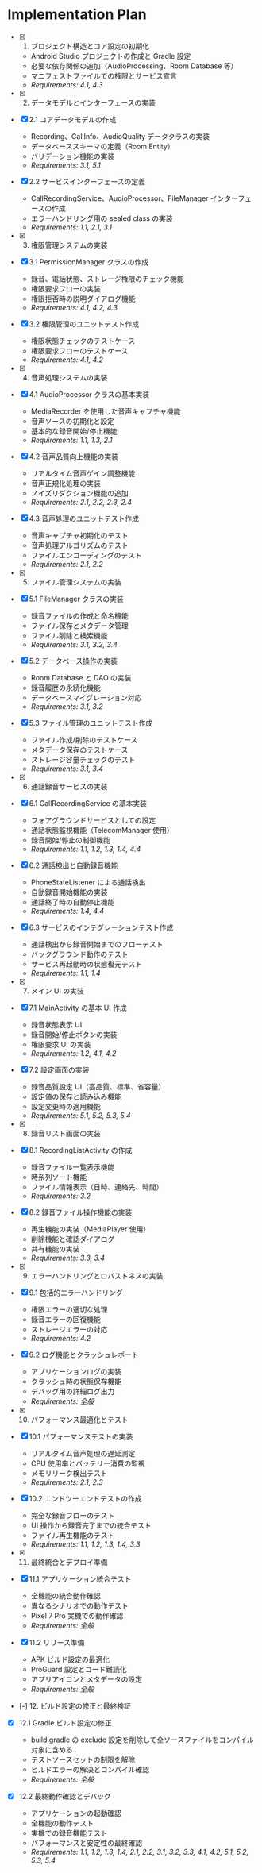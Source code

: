 # Implementation Plan

- [x] 1. プロジェクト構造とコア設定の初期化

  - Android Studio プロジェクトの作成と Gradle 設定
  - 必要な依存関係の追加（AudioProcessing、Room Database 等）
  - マニフェストファイルでの権限とサービス宣言
  - _Requirements: 4.1, 4.3_

- [x] 2. データモデルとインターフェースの実装
- [x] 2.1 コアデータモデルの作成

  - Recording、CallInfo、AudioQuality データクラスの実装
  - データベーススキーマの定義（Room Entity）
  - バリデーション機能の実装
  - _Requirements: 3.1, 5.1_

- [x] 2.2 サービスインターフェースの定義

  - CallRecordingService、AudioProcessor、FileManager インターフェースの作成
  - エラーハンドリング用の sealed class の実装
  - _Requirements: 1.1, 2.1, 3.1_

- [x] 3. 権限管理システムの実装
- [x] 3.1 PermissionManager クラスの作成

  - 録音、電話状態、ストレージ権限のチェック機能
  - 権限要求フローの実装
  - 権限拒否時の説明ダイアログ機能
  - _Requirements: 4.1, 4.2, 4.3_

- [x] 3.2 権限管理のユニットテスト作成

  - 権限状態チェックのテストケース
  - 権限要求フローのテストケース
  - _Requirements: 4.1, 4.2_

- [x] 4. 音声処理システムの実装
- [x] 4.1 AudioProcessor クラスの基本実装

  - MediaRecorder を使用した音声キャプチャ機能
  - 音声ソースの初期化と設定
  - 基本的な録音開始/停止機能
  - _Requirements: 1.1, 1.3, 2.1_

- [x] 4.2 音声品質向上機能の実装

  - リアルタイム音声ゲイン調整機能
  - 音声正規化処理の実装
  - ノイズリダクション機能の追加
  - _Requirements: 2.1, 2.2, 2.3, 2.4_

- [x] 4.3 音声処理のユニットテスト作成

  - 音声キャプチャ初期化のテスト
  - 音声処理アルゴリズムのテスト
  - ファイルエンコーディングのテスト
  - _Requirements: 2.1, 2.2_

- [x] 5. ファイル管理システムの実装
- [x] 5.1 FileManager クラスの実装

  - 録音ファイルの作成と命名機能
  - ファイル保存とメタデータ管理
  - ファイル削除と検索機能
  - _Requirements: 3.1, 3.2, 3.4_

- [x] 5.2 データベース操作の実装

  - Room Database と DAO の実装
  - 録音履歴の永続化機能
  - データベースマイグレーション対応
  - _Requirements: 3.1, 3.2_

- [x] 5.3 ファイル管理のユニットテスト作成

  - ファイル作成/削除のテストケース
  - メタデータ保存のテストケース
  - ストレージ容量チェックのテスト
  - _Requirements: 3.1, 3.4_

- [x] 6. 通話録音サービスの実装
- [x] 6.1 CallRecordingService の基本実装

  - フォアグラウンドサービスとしての設定
  - 通話状態監視機能（TelecomManager 使用）
  - 録音開始/停止の制御機能
  - _Requirements: 1.1, 1.2, 1.3, 1.4, 4.4_

- [x] 6.2 通話検出と自動録音機能

  - PhoneStateListener による通話検出
  - 自動録音開始機能の実装
  - 通話終了時の自動停止機能
  - _Requirements: 1.4, 4.4_

- [x] 6.3 サービスのインテグレーションテスト作成

  - 通話検出から録音開始までのフローテスト
  - バックグラウンド動作のテスト
  - サービス再起動時の状態復元テスト
  - _Requirements: 1.1, 1.4_

- [x] 7. メイン UI の実装
- [x] 7.1 MainActivity の基本 UI 作成

  - 録音状態表示 UI
  - 録音開始/停止ボタンの実装
  - 権限要求 UI の実装
  - _Requirements: 1.2, 4.1, 4.2_

- [x] 7.2 設定画面の実装

  - 録音品質設定 UI（高品質、標準、省容量）
  - 設定値の保存と読み込み機能
  - 設定変更時の適用機能
  - _Requirements: 5.1, 5.2, 5.3, 5.4_

- [x] 8. 録音リスト画面の実装
- [x] 8.1 RecordingListActivity の作成

  - 録音ファイル一覧表示機能
  - 時系列ソート機能
  - ファイル情報表示（日時、連絡先、時間）
  - _Requirements: 3.2_

- [x] 8.2 録音ファイル操作機能の実装

  - 再生機能の実装（MediaPlayer 使用）
  - 削除機能と確認ダイアログ
  - 共有機能の実装
  - _Requirements: 3.3, 3.4_

- [x] 9. エラーハンドリングとロバストネスの実装
- [x] 9.1 包括的エラーハンドリング

  - 権限エラーの適切な処理
  - 録音エラーの回復機能
  - ストレージエラーの対応
  - _Requirements: 4.2_

- [x] 9.2 ログ機能とクラッシュレポート

  - アプリケーションログの実装
  - クラッシュ時の状態保存機能
  - デバッグ用の詳細ログ出力
  - _Requirements: 全般_

- [x] 10. パフォーマンス最適化とテスト
- [x] 10.1 パフォーマンステストの実装

  - リアルタイム音声処理の遅延測定
  - CPU 使用率とバッテリー消費の監視
  - メモリリーク検出テスト
  - _Requirements: 2.1, 2.3_

- [x] 10.2 エンドツーエンドテストの作成

  - 完全な録音フローのテスト
  - UI 操作から録音完了までの統合テスト
  - ファイル再生機能のテスト
  - _Requirements: 1.1, 1.2, 1.3, 1.4, 3.3_

- [x] 11. 最終統合とデプロイ準備
- [x] 11.1 アプリケーション統合テスト

  - 全機能の統合動作確認
  - 異なるシナリオでの動作テスト
  - Pixel 7 Pro 実機での動作確認
  - _Requirements: 全般_

- [x] 11.2 リリース準備

  - APK ビルド設定の最適化
  - ProGuard 設定とコード難読化
  - アプリアイコンとメタデータの設定
  - _Requirements: 全般_

- [-] 12. ビルド設定の修正と最終検証
- [x] 12.1 Gradle ビルド設定の修正

  - build.gradle の exclude 設定を削除して全ソースファイルをコンパイル対象に含める
  - テストソースセットの制限を解除
  - ビルドエラーの解決とコンパイル確認
  - _Requirements: 全般_

- [x] 12.2 最終動作確認とデバッグ
  - アプリケーションの起動確認
  - 全機能の動作テスト
  - 実機での録音機能テスト
  - パフォーマンスと安定性の最終確認
  - _Requirements: 1.1, 1.2, 1.3, 1.4, 2.1, 2.2, 3.1, 3.2, 3.3, 4.1, 4.2, 5.1, 5.2, 5.3, 5.4_
